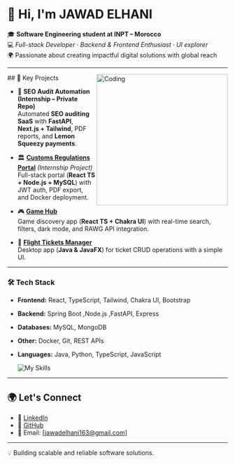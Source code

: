 # 👋 Hi, I'm JAWAD ELHANI

🎓 **Software Engineering student at INPT – Morocco**  
💻 *Full-stack Developer · Backend & Frontend Enthusiast · UI explorer*  
🌍 Passionate about creating impactful digital solutions with global reach


---
<img align="right" alt="Coding" width="300" src="https://user-images.githubusercontent.com/74038190/212750155-3ceddfbd-19d3-40a3-87af-8d329c8323c4.gif">
## 🎯 Key Projects  

- 🧪 **SEO Audit Automation (Internship – Private Repo)**  
  Automated **SEO auditing SaaS** with **FastAPI**, **Next.js + Tailwind**, PDF reports, and **Lemon Squeezy payments**.  

- 🏛️ [**Customs Regulations Portal**](https://github.com/jawadelhani/RDII) *(Internship Project)*  
  Full-stack portal (**React TS + Node.js + MySQL**) with JWT auth, PDF export, and Docker deployment.  

- 🎮 [**Game Hub**](https://github.com/jawadelhani/game-hub)  
  Game discovery app (**React TS + Chakra UI**) with real-time search, filters, dark mode, and RAWG API integration.  

- 🛫 [**Flight Tickets Manager**](https://github.com/jawadelhani/Flight-Ticket-Java)  
  Desktop app (**Java & JavaFX**) for ticket CRUD operations with a simple UI.  

---

### 🛠️ Tech Stack  

- **Frontend:** React, TypeScript, Tailwind, Chakra UI, Bootstrap  
- **Backend:** Spring Boot ,Node.js  ,FastAPI,  Express 
- **Databases:** MySQL, MongoDB  
- **Other:** Docker, Git, REST APIs  
- **Languages:** Java, Python, TypeScript, JavaScript

  ![My Skills](https://skillicons.dev/icons?i=react,ts,java,spring,tailwind,mysql,figma,github)


---

## 🌍 Let's Connect  

- 💼 [LinkedIn](https://www.linkedin.com/in/jawad-elhani/)  
- 📂 [GitHub](https://github.com/jawadelhani)  
- 📧 Email: [jawadelhani163@gmail.com]

---

💡 Building scalable and reliable software solutions.
